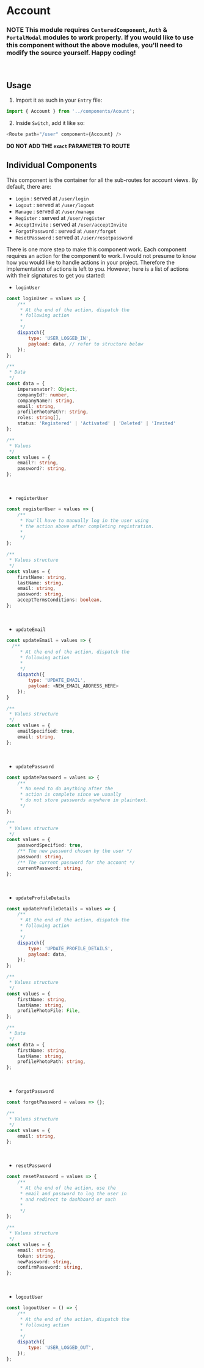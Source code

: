 # Account

### **NOTE** This module requires `CenteredComponent`, `Auth` & `PortalModal` modules to work properly. If you would like to use this component without the above modules, you'll need to modify the source yourself. Happy coding!

<br>

## Usage

1. Import it as such in your `Entry` file: <br>

```js
import { Account } from '../components/Acount';
```

2. Inside `Switch`, add it like so:

```js
<Route path="/user" component={Account} />
```

**DO NOT ADD THE `exact` PARAMETER TO ROUTE**

## Individual Components

This component is the container for all the sub-routes for account views. By default, there are:

- `Login` : served at `/user/login`
- `Logout` : served at `/user/logout`
- `Manage` : served at `/user/manage`
- `Register` : served at `/user/register`
- `AcceptInvite` : served at `/user/acceptInvite`
- `ForgotPassword` : served at `/user/forgot`
- `ResetPassword` : served at `/user/resetpassword`

There is one more step to make this component work. Each component requires an action for the component to work. I would not presume to know how you would like to handle actions in your project. Therefore the implementation of actions is left to you. However, here is a list of actions with their signatures to get you started:

- `loginUser`

```js
const loginUser = values => {
	/**
	 * At the end of the action, dispatch the
	 * following action
	 *
	 */
	dispatch({
		type: 'USER_LOGGED_IN',
		payload: data, // refer to structure below
	});
};
```

```ts
/**
 * Data
 */
const data = {
    impersonator?: Object,
    companyId?: number,
    companyName?: string,
    email: string,
    profilePhotoPath?: string,
    roles: string[],
    status: 'Registered' | 'Activated' | 'Deleted' | 'Invited'
};

/**
 * Values
 */
const values = {
    email?: string,
    password?: string,
};
```

<br>

- `registerUser`

```js
const registerUser = values => {
	/**
	 * You'll have to manually log in the user using
	 * the action above after completing registration.
	 *
	 */
};
```

```ts
/**
 * Values structure
 */
const values = {
	firstName: string,
	lastName: string,
	email: string,
	password: string,
	acceptTermsConditions: boolean,
};
```

<br>

- `updateEmail`

```js
const updateEmail = values => {
  /**
	 * At the end of the action, dispatch the
	 * following action
	 *
	 */
	dispatch({
		type: 'UPDATE_EMAIL',
		payload: <NEW_EMAIL_ADDRESS_HERE>
	});
}
```

```ts
/**
 * Values structure
 */
const values = {
	emailSpecified: true,
	email: string,
};
```

<br>

- `updatePassword`

```js
const updatePassword = values => {
	/**
	 * No need to do anything after the
	 * action is complete since we usually
	 * do not store passwords anywhere in plaintext.
	 */
};
```

```ts
/**
 * Values structure
 */
const values = {
	passwordSpecified: true,
	/** The new password chosen by the user */
	password: string,
	/** The current password for the account */
	currentPassword: string,
};
```

<br>

- `updateProfileDetails`

```js
const updateProfileDetails = values => {
	/**
	 * At the end of the action, dispatch the
	 * following action
	 *
	 */
	dispatch({
		type: 'UPDATE_PROFILE_DETAILS',
		payload: data,
	});
};
```

```ts
/**
 * Values structure
 */
const values = {
	firstName: string,
	lastName: string,
	profilePhotoFile: File,
};

/**
 * Data
 */
const data = {
	firstName: string,
	lastName: string,
	profilePhotoPath: string,
};
```

<br>

- `forgotPassword`

```js
const forgotPassword = values => {};
```

```ts
/**
 * Values structure
 */
const values = {
	email: string,
};
```

<br>

- `resetPassword`

```js
const resetPassword = values => {
	/**
	 * At the end of the action, use the
	 * email and password to log the user in
	 * and redirect to dashboard or such
	 *
	 */
};
```

```ts
/**
 * Values structure
 */
const values = {
	email: string,
	token: string,
	newPassword: string,
	confirmPassword: string,
};
```

<br>

- `logoutUser`

```js
const logoutUser = () => {
	/**
	 * At the end of the action, dispatch the
	 * following action
	 *
	 */
	dispatch({
		type: 'USER_LOGGED_OUT',
	});
};
```
